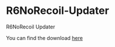 # R6NoRecoil-Updater

R6NoRecoil Updater 

You can find the download [here](https://www.patreon.com/kiocode)
